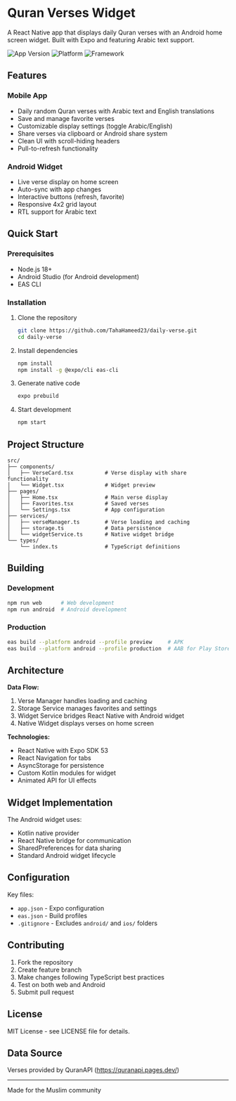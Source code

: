 # Quran Verses Widget

A React Native app that displays daily Quran verses with an Android home screen widget. Built with Expo and featuring Arabic text support.

![App Version](https://img.shields.io/badge/version-1.0.0-blue.svg)
![Platform](https://img.shields.io/badge/platform-Android%20%7C%20Web-lightgrey.svg)
![Framework](https://img.shields.io/badge/framework-React%20Native%20%7C%20Expo-61dafb.svg)

## Features

### Mobile App

-   Daily random Quran verses with Arabic text and English translations
-   Save and manage favorite verses
-   Customizable display settings (toggle Arabic/English)
-   Share verses via clipboard or Android share system
-   Clean UI with scroll-hiding headers
-   Pull-to-refresh functionality

### Android Widget

-   Live verse display on home screen
-   Auto-sync with app changes
-   Interactive buttons (refresh, favorite)
-   Responsive 4x2 grid layout
-   RTL support for Arabic text

## Quick Start

### Prerequisites

-   Node.js 18+
-   Android Studio (for Android development)
-   EAS CLI

### Installation

1. Clone the repository

    ```bash
    git clone https://github.com/TahaHameed23/daily-verse.git
    cd daily-verse
    ```

2. Install dependencies

    ```bash
    npm install
    npm install -g @expo/cli eas-cli
    ```

3. Generate native code

    ```bash
    expo prebuild
    ```

4. Start development
    ```bash
    npm start
    ```

## Project Structure

```
src/
├── components/
│   ├── VerseCard.tsx          # Verse display with share functionality
│   └── Widget.tsx             # Widget preview
├── pages/
│   ├── Home.tsx               # Main verse display
│   ├── Favorites.tsx          # Saved verses
│   └── Settings.tsx           # App configuration
├── services/
│   ├── verseManager.ts        # Verse loading and caching
│   ├── storage.ts             # Data persistence
│   └── widgetService.ts       # Native widget bridge
└── types/
    └── index.ts               # TypeScript definitions
```

## Building

### Development

```bash
npm run web      # Web development
npm run android  # Android development
```

### Production

```bash
eas build --platform android --profile preview     # APK
eas build --platform android --profile production  # AAB for Play Store
```

## Architecture

**Data Flow:**

1. Verse Manager handles loading and caching
2. Storage Service manages favorites and settings
3. Widget Service bridges React Native with Android widget
4. Native Widget displays verses on home screen

**Technologies:**

-   React Native with Expo SDK 53
-   React Navigation for tabs
-   AsyncStorage for persistence
-   Custom Kotlin modules for widget
-   Animated API for UI effects

## Widget Implementation

The Android widget uses:

-   Kotlin native provider
-   React Native bridge for communication
-   SharedPreferences for data sharing
-   Standard Android widget lifecycle

## Configuration

Key files:

-   `app.json` - Expo configuration
-   `eas.json` - Build profiles
-   `.gitignore` - Excludes `android/` and `ios/` folders

## Contributing

1. Fork the repository
2. Create feature branch
3. Make changes following TypeScript best practices
4. Test on both web and Android
5. Submit pull request

## License

MIT License - see LICENSE file for details.

## Data Source

Verses provided by QuranAPI (https://quranapi.pages.dev/)

---

Made for the Muslim community
